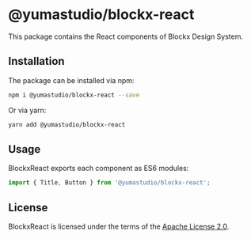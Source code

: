 # @yumastudio/blockx-react

This package contains the React components of Blockx Design System.

## Installation

The package can be installed via npm:

```bash
npm i @yumastudio/blockx-react --save
```

Or via yarn:

```bash
yarn add @yumastudio/blockx-react
```

## Usage

BlockxReact exports each component as ES6 modules:

```js
import { Title, Button } from '@yumastudio/blockx-react';
```

## License

BlockxReact is licensed under the terms of the [Apache License 2.0](LICENSE).
